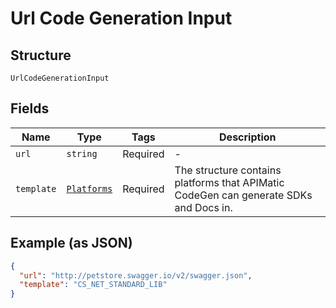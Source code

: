 
# Url Code Generation Input

## Structure

`UrlCodeGenerationInput`

## Fields

| Name | Type | Tags | Description |
|  --- | --- | --- | --- |
| `url` | `string` | Required | - |
| `template` | [`Platforms`](/doc/models/platforms.md) | Required | The structure contains platforms that APIMatic CodeGen can generate SDKs and Docs in. |

## Example (as JSON)

```json
{
  "url": "http://petstore.swagger.io/v2/swagger.json",
  "template": "CS_NET_STANDARD_LIB"
}
```

